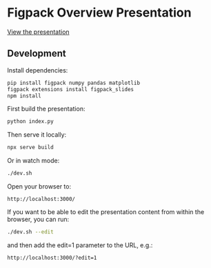 # Figpack Overview Presentation

[View the presentation](https://magland.github.io/figpack-overview-presentation/?slide=1)

## Development

Install dependencies:

```bash
pip install figpack numpy pandas matplotlib
figpack extensions install figpack_slides
npm install
```

First build the presentation:

```bash
python index.py
```

Then serve it locally:

```bash
npx serve build
```

Or in watch mode:

```bash
./dev.sh
```

Open your browser to:

```
http://localhost:3000/
```

If you want to be able to edit the presentation content from within the browser, you can run:

```bash
./dev.sh --edit
```

and then add the edit=1 parameter to the URL, e.g.:

```
http://localhost:3000/?edit=1
```
